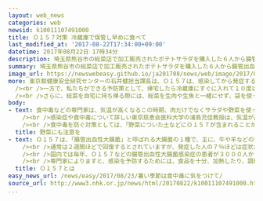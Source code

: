 ```yaml
---
layout: web_news
categories: web
newsid: k10011107491000
title: Ｏ１５７対策 冷蔵庫で保管し早めに食べて
last_modified_at: '2017-08-22T17:34:00+09:00'
datetime: 2017年08月22日 17時34分
description: 埼玉県熊谷市の総菜店で加工販売されたポテトサラダを購入した６人から腸管出血性大腸菌、Ｏ１５７が検出され、５歳の女の子が、急性腎不全などを引き起こす症状を発症して意識不明となっています。専門家は、Ｏ１５７は抵抗力の弱い子どもやお年寄りは重症化しやすく命を落とすこともあるとしたうえで、菌の増殖を抑えるため冷蔵庫で保管し、なるべく早く食べるなどの対策を呼びかけています。
summary: 埼玉県熊谷市の総菜店で加工販売されたポテトサラダを購入した６人から腸管出血性大腸菌、Ｏ１５７が検出され、５歳の女の子が、急性腎不全などを引き起こす症状を発症して意識不明となっています。専門家は、Ｏ１５７は抵抗力の弱い子どもやお年寄りは重症化しやすく命を落とすこともあるとしたうえで、菌の増殖を抑えるため冷蔵庫で保管し、なるべく早く食べるなどの対策を呼びかけています。
image_url: https://newswebeasy.github.io/ja201708/news/web/image/2017/08/23/k10011107491000.jpg
more: 東京都健康安全研究センターの石井健担当課長は、Ｏ１５７は、感染してから発症するまでに１週間前後の潜伏期間があり、激しい腹痛や下痢を引き起こし、子どもや高齢者の場合は合併症を起こして死亡するケースもあると指摘しました。そのうえで、「今回のポテトサラダのような加熱をせずに食べる総菜の場合、なかなか感染を防ぐことは難しい」と述べました。<br
  /><br />一方で、私たちができる予防策として、帰宅したら冷蔵庫にすぐに入れて１０度以下で保管し、菌の増殖を抑えることが重要だと述べました。また、冷蔵庫の上段には生肉や生魚を置かず、下段に置くことによって、ほかの食物に菌が付着するのを避けることができるうえ、冷蔵能力を落とさないように冷蔵庫に入れる量は、７割程度を目安にするよう求めています。<br
  /><br />さらに、総菜を自宅に持ち帰る際には、総菜を生肉や生魚と一緒にせず、袋を使って小分けにすることや、総菜は保冷剤を使って温度が上がりすぎないように気をつけることなど、細かな気配りが重要だと話していました。
body:
- text: 食中毒などの専門家は、気温が高くなるこの時期、肉だけでなくサラダや野菜を使った料理で食中毒が起きることがあるとして、家庭では野菜についた土を十分に洗い流すなどの対策を取るよう呼びかけています。<br
    /><br />感染症や食中毒について詳しい東京慈恵会医科大学の浦島充佳教授は、気温が高くなる夏のこの時期、食中毒には細心の注意が必要だと話しています。そのうえで、「腸管出血性大腸菌のＯ１５７などは、肉に付着して感染源になることが多く、肉を十分、加熱しなければならないことは知られているが、野菜が意外な落とし穴になっている。生野菜や、食べる直前に加熱しないサラダ類による感染例も多く報告され、増えた細菌によって重い症状を招くこともある」と指摘しています。<br
    /><br />食中毒を防ぐ対策としては、「野菜についた土などにＯ１５７が含まれることがあるので、土をよく洗い流して使ってほしい。また、Ｏ１５７は４度以下の場所では増えにくいので、野菜やサラダは冷蔵庫で保管し、心配な場合は加熱してから食べるようにしてほしい」と話しています。
  title: 野菜にも注意を
- text: Ｏ１５７は、「腸管出血性大腸菌」と呼ばれる大腸菌の１種で、主に、牛や羊などの家畜の腸の中にいます。<br /><br />わずか１００個ほどの菌でも発症するほど、感染力が強いのが特徴で、人には、汚染された水や食べ物が口の中に入ることなどで感染し、１週間ほどの潜伏期間の後、激しい腹痛や発熱、それに、血便などの症状が出るのが特徴です。<br
    /><br />通常は２週間ほどで回復するとされていますが、発症した人の７％ほどは症状が現れて、２週間ほどの間に大腸菌が出す毒素の影響で、脳症のほか、意識障害や腎不全などを引き起こす溶血性尿毒症症候群を発症するとされ、死亡例も報告されています。<br
    /><br />国内では毎年、Ｏ１５７などの腸管出血性大腸菌感染症の患者が３０００人から４０００人ほど報告されていて、平成８年には大阪府堺市で９５００人余りが集団感染し、半年のうちに小学生３人が亡くなる事態となりました。<br
    /><br />専門家によりますと、感染を予防するためには、食品を十分、加熱したり、調理後の食品は、なるべく食べきるなどの対策が必要なほか、調理を行う人は体調管理や手洗いなどの徹底、それに、生肉とサラダなどの調理を同じ場所で行わないなどの対策も必要だということです。また、腹痛や発熱など、疑わしい症状が出た場合は、早めに医療機関を受診して経過を見ることが大切だということです。
  title: Ｏ１５７とは
easy_news_url: /news/easy/2017/08/23/暑い季節は食中毒に気をつけて/
source_url: http://www3.nhk.or.jp/news/html/20170822/k10011107491000.html
...
```

